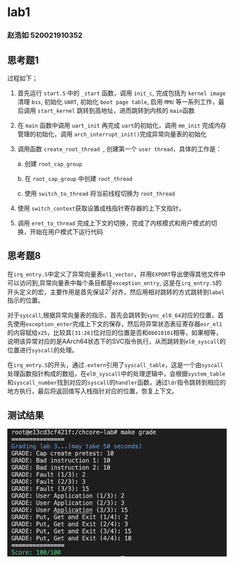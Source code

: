 # lab1

### 赵浩如 520021910352

## 思考题1

过程如下；

1. 首先运行 `start.S` 中的 `_start` 函数，调用 `init_c`, 完成包括为 `kernel image` 清理 `bss`, 初始化 `UART`, 初始化 `boot page table`, 启用 `MMU` 等一系列工作，最后调用 `start_kernel` 跳转到高地址，进而跳转到内核的 `main`函数
2. 在 `main` 函数中调用 `uart_init` 再完成 `uart`的初始化，调用 `mm_init` 完成内存管理的初始化，调用 `arch_interrupt_init()`完成异常向量表的初始化
3. 调用函数 `create_root_thread `, 创建第一个 `user thread`，具体的工作是：

   a. 创建 `root_cap_group`

   b. 在 `root_cap_group` 中创建 `root_thread`

   c. 使用 `switch_to_thread` 将当前线程切换为 `root_thread`
4. 使用 `switch_context`获取设置成栈指针寄存器的上下文指针。
5. 调用 `eret_to_thread` 完成上下文的切换，完成了内核模式和用户模式的切换，开始在用户模式下运行代码

## 思考题8
在`irq_entry.S`中定义了异常向量表`el1_vector`，并用`EXPORT`导出使得其他文件中可以访问到,异常向量表中每个条目都是`exception_entry`, 这是在`irq_entry.S`的开头定义的宏，主要作用是首先保证$2^7$对齐，然后用相对跳转的方式跳转到`label`指示的位置。

对于`syscall`,根据异常向量表的指示，首先会跳转到`sync_el0_64`对应的位置，首先使用`exception_enter`完成上下文的保存，然后将异常状态表征寄存器`esr_el1`的内容赋给`x25`，比较其`[31:26]`位对应的位置是否和`0b010101`相等，如果相等，说明该异常对应的是AArch64状态下的SVC指令执行，从而跳转到`el0_syscall`的位置进行`syscall`的处理。

在`irq_entry.S`的开头，通过`.extern`引用了`syscall_table`，这是一个由`syscall`处理函数指针构成的数组，在`el0_syscall`中的处理逻辑中，会根据`system_table`和`syscall_number`找到对应的`syscall`的`handler`函数，通过`ldr`指令跳转到相应的地方执行，最后将返回值写入栈指针对应的位置，恢复上下文。

## 测试结果
![pic1](asset/lab3-grade.png)